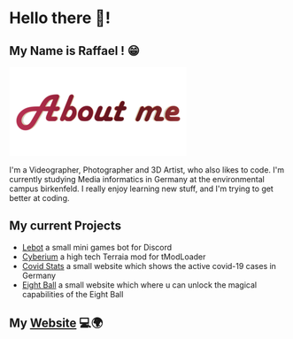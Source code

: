 # Hello there 👋!

## My Name is Raffael ! 😁

![About me](https://github.com/RaffaelSchaefer/RaffaelSchaefer/blob/master/img/about_me.png?raw=true)

I'm a Videographer, Photographer and 3D Artist, who also likes to code.
I'm currently studying Media informatics in Germany at the environmental campus birkenfeld. 
I really enjoy learning new stuff, and I'm trying to get better at coding.

## My current Projects

- [Lebot] a small mini games bot for Discord
- [Cyberium] a high tech Terraia mod for tModLoader
- [Covid Stats] a small website which shows the active covid-19 cases in Germany
- [Eight Ball] a small website which where u can unlock the magical capabilities of the Eight Ball

## My [Website] 💻🌍


[Lebot]: https://github.com/RaffaelSchaefer/LeBot
[Cyberium]: https://github.com/RaffaelSchaefer/Cyberium
[Covid Stats]: https://raffaelschaefer.github.io/CovidStats/
[Website]: https://raffaelschaefer.myportfolio.com/
[Eight Ball]: https://raffaelschaefer.github.io/EightBall/
